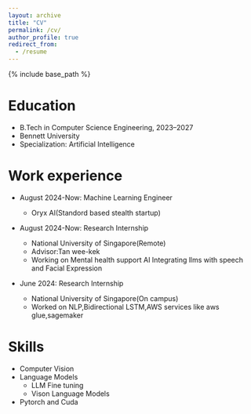 ```yaml
---
layout: archive
title: "CV"
permalink: /cv/
author_profile: true
redirect_from:
  - /resume
---
```


{% include base_path %}

Education
======
* B.Tech in Computer Science Engineering, 2023–2027
* Bennett University
* Specialization: Artificial Intelligence

Work experience
======
* August 2024-Now: Machine Learning Engineer
  * Oryx AI(Standord based stealth startup)

* August 2024-Now: Research Internship
  * National University of Singapore(Remote)
  * Advisor:Tan wee-kek
  * Working on Mental health support AI Integrating llms with speech and Facial Expression

* June 2024: Research Internship
  * National University of Singapore(On campus)
  * Worked on NLP,Bidirectional LSTM,AWS services like aws glue,sagemaker

  
Skills
======
* Computer Vision
* Language Models
  * LLM Fine tuning
  * Vison Language Models
* Pytorch and Cuda


